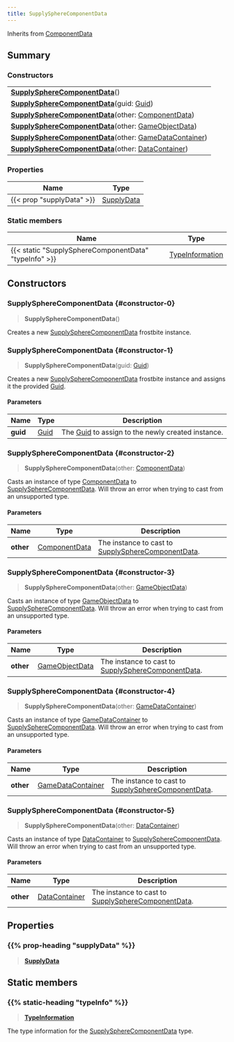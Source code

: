 ```yaml
---
title: SupplySphereComponentData
---
```


Inherits from [ComponentData](/vext/ref/fb/componentdata)

## Summary

### Constructors

|  |
| --- |
| **[SupplySphereComponentData](#constructor-0)**() |
| **[SupplySphereComponentData](#constructor-1)**(guid: [Guid](/vext/ref/shared/type/guid)) |
| **[SupplySphereComponentData](#constructor-2)**(other: [ComponentData](/vext/ref/fb/componentdata)) |
| **[SupplySphereComponentData](#constructor-3)**(other: [GameObjectData](/vext/ref/fb/gameobjectdata)) |
| **[SupplySphereComponentData](#constructor-4)**(other: [GameDataContainer](/vext/ref/fb/gamedatacontainer)) |
| **[SupplySphereComponentData](#constructor-5)**(other: [DataContainer](/vext/ref/shared/type/datacontainer)) |

### Properties

| Name | Type |
| ---- | ---- |
| {{< prop "supplyData" >}} | [SupplyData](/vext/ref/fb/supplydata) |

### Static members

| Name | Type |
| ---- | ---- |
| {{< static "SupplySphereComponentData" "typeInfo" >}} | [TypeInformation](/vext/ref/shared/type/typeinformation) |

## Constructors

### SupplySphereComponentData {#constructor-0}

> **SupplySphereComponentData**()

Creates a new [SupplySphereComponentData](/vext/ref/fb/supplyspherecomponentdata) frostbite instance.

### SupplySphereComponentData {#constructor-1}

> **SupplySphereComponentData**(guid: [Guid](/vext/ref/shared/type/guid))

Creates a new [SupplySphereComponentData](/vext/ref/fb/supplyspherecomponentdata) frostbite instance and assigns it the provided [Guid](/vext/ref/shared/type/guid).

#### Parameters

| Name | Type | Description |
| ---- | ---- | ----------- |
| **guid** | [Guid](/vext/ref/shared/type/guid) | The [Guid](/vext/ref/shared/type/guid) to assign to the newly created instance. |

### SupplySphereComponentData {#constructor-2}

> **SupplySphereComponentData**(other: [ComponentData](/vext/ref/fb/componentdata))

Casts an instance of type [ComponentData](/vext/ref/fb/componentdata) to [SupplySphereComponentData](/vext/ref/fb/supplyspherecomponentdata). Will throw an error when trying to cast from an unsupported type.

#### Parameters

| Name | Type | Description |
| ---- | ---- | ----------- |
| **other** | [ComponentData](/vext/ref/fb/componentdata) | The instance to cast to [SupplySphereComponentData](/vext/ref/fb/supplyspherecomponentdata). |

### SupplySphereComponentData {#constructor-3}

> **SupplySphereComponentData**(other: [GameObjectData](/vext/ref/fb/gameobjectdata))

Casts an instance of type [GameObjectData](/vext/ref/fb/gameobjectdata) to [SupplySphereComponentData](/vext/ref/fb/supplyspherecomponentdata). Will throw an error when trying to cast from an unsupported type.

#### Parameters

| Name | Type | Description |
| ---- | ---- | ----------- |
| **other** | [GameObjectData](/vext/ref/fb/gameobjectdata) | The instance to cast to [SupplySphereComponentData](/vext/ref/fb/supplyspherecomponentdata). |

### SupplySphereComponentData {#constructor-4}

> **SupplySphereComponentData**(other: [GameDataContainer](/vext/ref/fb/gamedatacontainer))

Casts an instance of type [GameDataContainer](/vext/ref/fb/gamedatacontainer) to [SupplySphereComponentData](/vext/ref/fb/supplyspherecomponentdata). Will throw an error when trying to cast from an unsupported type.

#### Parameters

| Name | Type | Description |
| ---- | ---- | ----------- |
| **other** | [GameDataContainer](/vext/ref/fb/gamedatacontainer) | The instance to cast to [SupplySphereComponentData](/vext/ref/fb/supplyspherecomponentdata). |

### SupplySphereComponentData {#constructor-5}

> **SupplySphereComponentData**(other: [DataContainer](/vext/ref/shared/type/datacontainer))

Casts an instance of type [DataContainer](/vext/ref/shared/type/datacontainer) to [SupplySphereComponentData](/vext/ref/fb/supplyspherecomponentdata). Will throw an error when trying to cast from an unsupported type.

#### Parameters

| Name | Type | Description |
| ---- | ---- | ----------- |
| **other** | [DataContainer](/vext/ref/shared/type/datacontainer) | The instance to cast to [SupplySphereComponentData](/vext/ref/fb/supplyspherecomponentdata). |

## Properties

### {{% prop-heading "supplyData" %}}

> **[SupplyData](/vext/ref/fb/supplydata)**

## Static members

### {{% static-heading "typeInfo" %}}

> **[TypeInformation](/vext/ref/shared/type/typeinformation)**

The type information for the [SupplySphereComponentData](/vext/ref/fb/supplyspherecomponentdata) type.

